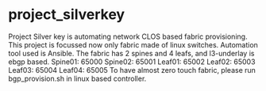 # project_silverkey
Project Silver key is automating network CLOS based fabric provisioning. This project is focussed now only fabric made of linux switches.
Automation tool used is Ansible.
The fabric has 2 spines and 4 leafs, and l3-underlay is ebgp based.
Spine01: 65000
Spine02: 65001
Leaf01: 65002
Leaf02: 65003
Leaf03: 65004
Leaf04: 65005
To have almost zero touch fabric, please run bgp_provision.sh in linux based controller.
